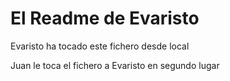 # El Readme de Evaristo

Evaristo ha tocado este fichero desde local

Juan le toca el fichero a Evaristo en segundo lugar
